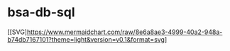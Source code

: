 # bsa-db-sql
[[SVG]https://www.mermaidchart.com/raw/8e6a8ae3-4999-40a2-948a-b74db7167101?theme=light&version=v0.1&format=svg]